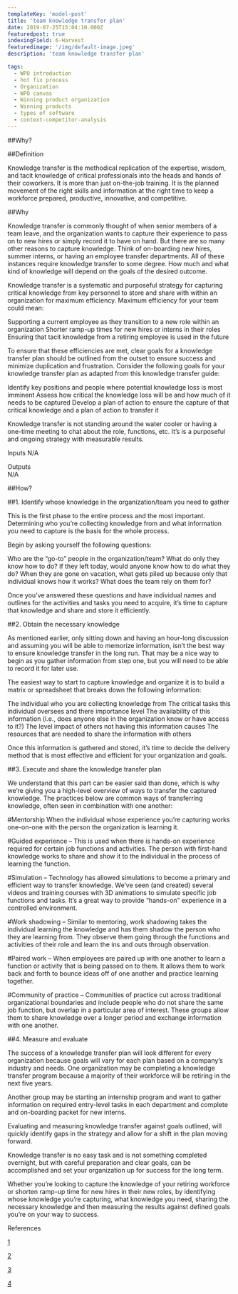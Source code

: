 ```yaml
---
templateKey: 'model-post'
title: 'team knowledge transfer plan'
date: 2019-07-25T15:04:10.000Z
featuredpost: true
indexingField: 6-Harvest
featuredimage: '/img/default-image.jpeg'
description: 'team knowledge transfer plan'

tags:
  - WPO introduction
  - hot fix process
  - Organization
  - WPO canvas
  - Winning product organization
  - Winning products
  - types of software
  - context-competitor-analysis
---
```

##Why? 


##Definition

Knowledge transfer is the methodical replication of the expertise, wisdom, and tacit knowledge of critical professionals into the heads and hands of their coworkers. It is more than just on-the-job training. It is the planned movement of the right skills and information at the right time to keep a workforce prepared, productive, innovative, and competitive.



##Why

Knowledge transfer is commonly thought of when senior members of a team leave, and the organization wants to capture their experience to pass on to new hires or simply record it to have on hand. But there are so many other reasons to capture knowledge. Think of on-boarding new hires, summer interns, or having an employee transfer departments. All of these instances require knowledge transfer to some degree. How much and what kind of knowledge will depend on the goals of the desired outcome.



Knowledge transfer is a systematic and purposeful strategy for capturing critical knowledge from key personnel to store and share with within an organization for maximum efficiency. Maximum efficiency for your team could mean:



Supporting a current employee as they transition to a new role within an organization
Shorter ramp-up times for new hires or interns in their roles
Ensuring that tacit knowledge from a retiring employee is used in the future


To ensure that these efficiencies are met, clear goals for a knowledge transfer plan should be outlined from the outset to ensure success and minimize duplication and frustration. Consider the following goals for your knowledge transfer plan as adapted from this knowledge transfer guide:



Identify key positions and people where potential knowledge loss is most imminent
Assess how critical the knowledge loss will be and how much of it needs to be captured
Develop a plan of action to ensure the capture of that critical knowledge and a plan of action to transfer it


Knowledge transfer is not standing around the water cooler or having a one-time meeting to chat about the role, functions, etc. It’s is a purposeful and ongoing strategy with measurable results.



Inputs 
N/A

 

Outputs  
N/A



##How? 


##1. Identify whose knowledge in the organization/team you need to gather


This is the first phase to the entire process and the most important. Determining who you’re collecting knowledge from and what information you need to capture is the basis for the whole process.



Begin by asking yourself the following questions:



Who are the “go-to” people in the organization/team?
What do only they know how to do?
If they left today, would anyone know how to do what they do?
When they are gone on vacation, what gets piled up because only that individual knows how it works?
What does the team rely on them for?


Once you’ve answered these questions and have individual names and outlines for the activities and tasks you need to acquire, it’s time to capture that knowledge and share and store it efficiently.



##2. Obtain the necessary knowledge


As mentioned earlier, only sitting down and having an hour-long discussion and assuming you will be able to memorize information, isn’t the best way to ensure knowledge transfer in the long run. That may be a nice way to begin as you gather information from step one, but you will need to be able to record it for later use.



The easiest way to start to capture knowledge and organize it is to build a matrix or spreadsheet that breaks down the following information:



The individual who you are collecting knowledge from
The critical tasks this individual oversees and there importance level
The availability of this information (i.e., does anyone else in the organization know or have access to it?)
The level impact of others not having this information causes
The resources that are needed to share the information with others


Once this information is gathered and stored, it’s time to decide the delivery method that is most effective and efficient for your organization and goals.



##3. Execute and share the knowledge transfer plan


We understand that this part can be easier said than done, which is why we’re giving you a high-level overview of ways to transfer the captured knowledge. The practices below are common ways of transferring knowledge, often seen in combination with one another:



#Mentorship 
When the individual whose experience you’re capturing works one-on-one with the person the organization is learning it.



#Guided experience – 
This is used when there is hands-on experience required for certain job functions and activities. The person with first-hand knowledge works to share and show it to the individual in the process of learning the function.



#Simulation –
 Technology has allowed simulations to become a primary and efficient way to transfer knowledge. We’ve seen (and created) several videos and training courses with 3D animations to simulate specific job functions and tasks. It’s a great way to provide “hands-on” experience in a controlled environment.



#Work shadowing – 
Similar to mentoring, work shadowing takes the individual learning the knowledge and has them shadow the person who they are learning from. They observe them going through the functions and activities of their role and learn the ins and outs through observation.



#Paired work – 
When employees are paired up with one another to learn a function or activity that is being passed on to them. It allows them to work back and forth to bounce ideas off of one another and practice learning together.



#Community of practice –
 Communities of practice cut across traditional organizational boundaries and include people who do not share the same job function, but overlap in a particular area of interest. These groups allow them to share knowledge over a longer period and exchange information with one another.



##4. Measure and evaluate


The success of a knowledge transfer plan will look different for every organization because goals will vary for each plan based on a company’s industry and needs. One organization may be completing a knowledge transfer program because a majority of their workforce will be retiring in the next five years.



Another group may be starting an internship program and want to gather information on required entry-level tasks in each department and complete and on-boarding packet for new interns.



Evaluating and measuring knowledge transfer against goals outlined, will quickly identify gaps in the strategy and allow for a shift in the plan moving forward.



Knowledge transfer is no easy task and is not something completed overnight, but with careful preparation and clear goals, can be accomplished and set your organization up for success for the long term.



Whether you’re looking to capture the knowledge of your retiring workforce or shorten ramp-up time for new hires in their new roles, by identifying whose knowledge you’re capturing, what knowledge you need, sharing the necessary knowledge and then measuring the results against defined goals you’re on your way to success.





References

[1](https://stevetrautman.com/learn/knowledge-transfer-plan/)

[2](https://meetmaestro.com/insights/how-to-effectively-complete-a-knowledge-transfer-plan/)

[3](https://codingsans.com/blog/knowledge-transfer-methods-for-software-teams)

[4](https://www.luxoft-training.com/news/a-check-list-for-knowledge-transfer/)